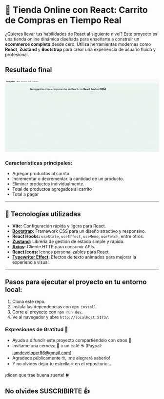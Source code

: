 # 🛒 Tienda Online con React: Carrito de Compras en Tiempo Real

¿Quieres llevar tus habilidades de React al siguiente nivel? Este proyecto es una tienda online dinámica diseñada para enseñarte a construir un **ecommerce completo** desde cero. Utiliza herramientas modernas como **React**, **Zustand** y **Bootstrap** para crear una experiencia de usuario fluida y profesional.

## Resultado final

![](https://raw.githubusercontent.com/urian121/imagenes-proyectos-github/refs/heads/master/guia-navegacion-con-react-router-dom.gif)


### Características principales:
- Agregar productos al carrito.
- Incrementar o decrementar la cantidad de un producto.
- Eliminar productos individualmente.
- Total de productos agregados al carrito
- Total a pagar

---

## 🚀 Tecnologías utilizadas

- **[Vite](https://vitejs.dev/):** Configuración rápida y ligera para React.
- **[Bootstrap](https://getbootstrap.com/):** Framework CSS para un diseño atractivo y responsivo.
- **React Hooks:** `useState`, `useEffect`, `useMemo`, `useFetch`, entre otros.
- **[Zustand](https://zustand-demo.pmnd.rs/):** Librería de gestión de estado simple y rápida.
- **[Axios](https://axios-http.com/):** Cliente HTTP para consumir APIs.
- **[React Icons](https://react-icons.github.io/react-icons/):** Iconos personalizables para React.
- **[Typewriter Effect](https://www.npmjs.com/package/typewriter-effect):** Efectos de texto animados para mejorar la experiencia visual.

---


## Pasos para ejecutar el proyecto en tu entorno local:

1. Clona este repo.
2. Instala las dependencias con `npm install`.
3. Corre el proyecto con `npm run dev`.
4. Ve al navegador y abre `http://localhost:5173/`.


### Expresiones de Gratitud 🎁

- Ayuda a difundir este proyecto compartiéndolo con otros 📢  
- Invítame una cerveza 🍺 o un café ☕ (Paypal: iamdeveloper86@gmail.com)  
- Agradece públicamente 🤓, ¡me alegrará saberlo!  
- Y no olvides dejar tu estrella ⭐ en el repositorio...

¡dicen que trae buena suerte! 🍀  

## No olvides SUSCRIBIRTE 👍